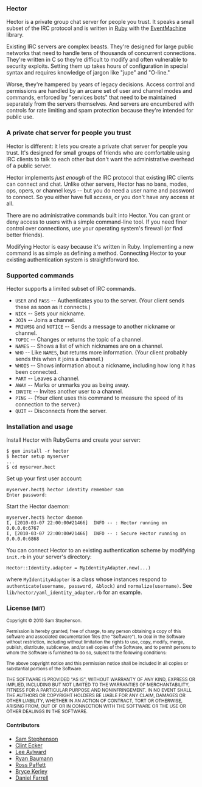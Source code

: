 ### Hector

Hector is a private group chat server for people you trust. It speaks a small subset of the IRC protocol and is written in [Ruby](http://ruby-lang.org/) with the [EventMachine](http://rubyeventmachine.com/) library.

Existing IRC servers are complex beasts. They're designed for large public networks that need to handle tens of thousands of concurrent connections. They're written in C so they're difficult to modify and often vulnerable to security exploits. Setting them up takes hours of configuration in special syntax and requires knowledge of jargon like "jupe" and "O-line."

Worse, they're hampered by years of legacy decisions. Access control and permissions are handled by an arcane set of user and channel modes and commands, enforced by "services bots" that need to be maintained separately from the servers themselves. And servers are encumbered with controls for rate limiting and spam protection because they're intended for public use.


### A private chat server for people you trust

Hector is different: it lets you create a private chat server for people you trust. It's designed for small groups of friends who are comfortable using IRC clients to talk to each other but don't want the administrative overhead of a public server.

Hector implements _just enough_ of the IRC protocol that existing IRC clients can connect and chat. Unlike other servers, Hector has no bans, modes, ops, opers, or channel keys -- but you do need a user name and password to connect. So you either have full access, or you don't have any access at all.

There are no administrative commands built into Hector. You can grant or deny access to users with a simple command-line tool. If you need finer control over connections, use your operating system's firewall (or find better friends).

Modifying Hector is easy because it's written in Ruby. Implementing a new command is as simple as defining a method. Connecting Hector to your existing authentication system is straightforward too.


### Supported commands

Hector supports a limited subset of IRC commands.

- `USER` and `PASS` -- Authenticates you to the server. (Your client sends these as soon as it connects.)
- `NICK` -- Sets your nickname.
- `JOIN` -- Joins a channel.
- `PRIVMSG` and `NOTICE` -- Sends a message to another nickname or channel.
- `TOPIC` -- Changes or returns the topic of a channel.
- `NAMES` -- Shows a list of which nicknames are on a channel.
- `WHO` -- Like `NAMES`, but returns more information. (Your client probably sends this when it joins a channel.)
- `WHOIS` -- Shows information about a nickname, including how long it has been connected.
- `PART` -- Leaves a channel.
- `AWAY` -- Marks or unmarks you as being away.
- `INVITE` -- Invites another user to a channel.
- `PING` -- (Your client uses this command to measure the speed of its connection to the server.)
- `QUIT` -- Disconnects from the server.


### Installation and usage

Install Hector with RubyGems and create your server:

    $ gem install -r hector
    $ hector setup myserver
    ...
    $ cd myserver.hect

Set up your first user account:

    myserver.hect$ hector identity remember sam
    Enter password:

Start the Hector daemon:

    myserver.hect$ hector daemon
    I, [2010-03-07 22:00:00#21466]  INFO -- : Hector running on 0.0.0.0:6767
    I, [2010-03-07 22:00:00#21466]  INFO -- : Secure Hector running on 0.0.0.0:6868

You can connect Hector to an existing authentication scheme by modifying `init.rb` in your server's directory:

    Hector::Identity.adapter = MyIdentityAdapter.new(...)

where `MyIdentityAdapter` is a class whose instances respond to `authenticate(username, password, &block)` and `normalize(username)`. See `lib/hector/yaml_identity_adapter.rb` for an example.

### License <small>(MIT)</small>

<small>Copyright © 2010 Sam Stephenson.</small>

<small>Permission is hereby granted, free of charge, to any person obtaining a copy of this software and associated documentation files (the "Software"), to deal in the Software without restriction, including without limitation the rights to use, copy, modify, merge, publish, distribute, sublicense, and/or sell copies of the Software, and to permit persons to whom the Software is furnished to do so, subject to the following conditions:</small>

<small>The above copyright notice and this permission notice shall be included in all copies or substantial portions of the Software.</small>

<small>THE SOFTWARE IS PROVIDED "AS IS", WITHOUT WARRANTY OF ANY KIND, EXPRESS OR IMPLIED, INCLUDING BUT NOT LIMITED TO THE WARRANTIES OF MERCHANTABILITY, FITNESS FOR A PARTICULAR PURPOSE AND NONINFRINGEMENT. IN NO EVENT SHALL THE AUTHORS OR COPYRIGHT HOLDERS BE LIABLE FOR ANY CLAIM, DAMAGES OR OTHER LIABILITY, WHETHER IN AN ACTION OF CONTRACT, TORT OR OTHERWISE, ARISING FROM, OUT OF OR IN CONNECTION WITH THE SOFTWARE OR THE USE OR OTHER DEALINGS IN THE SOFTWARE.</small>

#### Contributors

* [Sam Stephenson](https://github.com/sstephenson/hector/commits/master?author=sstephenson)
* [Clint Ecker](https://github.com/sstephenson/hector/commits/master?author=clintecker)
* [Lee Aylward](https://github.com/sstephenson/hector/commits/master?author=leedo)
* [Ryan Baumann](https://github.com/sstephenson/hector/commits/master?author=ryanfb)
* [Ross Paffett](https://github.com/sstephenson/hector/commits/master?author=raws)
* [Bryce Kerley](https://github.com/sstephenson/hector/commits/master?author=bkerley)
* [Daniel Farrell](https://github.com/sstephenson/hector/commits/master?author=danielfarrell)
